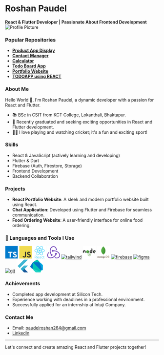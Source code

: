 # Roshan Paudel

**React & Flutter Developer | Passionate About Frontend Development**
![Profile Picture](https://via.placeholder.com/150?text=Laptop+Image)
### Popular Repositories

- **[Product App Display](https://github.com/rohit4545454545/Product-App-Display)**
- **[Contact Manager](https://github.com/rohit4545454545/Contact-Manager)**
- **[Calculator](https://github.com/rohit4545454545/Calculator)**
- **[Todo Board App](https://github.com/rohit4545454545/TodoBoardApp)**
- **[Portfolio Website](https://github.com/rohit4545454545/Roshan-s-Portfolio-Website)**
- **[TODOAPP using REACT](https://github.com/rohit4545454545/TODOAPP-using-REACT)**

### About Me

Hello World 👋, I'm Roshan Paudel, a dynamic developer with a passion for React and Flutter.

- 📚 BSc in CSIT from KCT College, Lokanthali, Bhaktapur.
- 💼 Recently graduated and seeking exciting opportunities in React and Flutter development.
- 🏃️‍♂️ I love playing and watching cricket; it's a fun and exciting sport!

### Skills

- React & JavaScript (actively learning and developing)
- Flutter & Dart
- Firebase (Auth, Firestore, Storage)
- Frontend Development
- Backend Collaboration

### Projects

- **React Portfolio Website**: A sleek and modern portfolio website built using React.
- **Chat Application**: Developed using Flutter and Firebase for seamless communication.
- **Food Ordering Website**: A user-friendly interface for online food ordering.

### 🚀 Languages and Tools I Use

<p>
<a target="_blank" href="https://raw.githubusercontent.com/devicons/devicon/master/icons/typescript/typescript-original.svg" style="display: inline-block;"><img src="https://raw.githubusercontent.com/devicons/devicon/master/icons/typescript/typescript-original.svg" alt="typescript" width="42" height="42" /></a>
<a target="_blank" href="https://raw.githubusercontent.com/devicons/devicon/master/icons/javascript/javascript-original.svg" style="display: inline-block;"><img src="https://raw.githubusercontent.com/devicons/devicon/master/icons/javascript/javascript-original.svg" alt="javascript" width="42" height="42" /></a>
<a target="_blank" href="https://raw.githubusercontent.com/devicons/devicon/master/icons/react/react-original-wordmark.svg" style="display: inline-block;"><img src="https://raw.githubusercontent.com/devicons/devicon/master/icons/react/react-original-wordmark.svg" alt="react" width="42" height="42" /></a>
<a target="_blank" href="https://raw.githubusercontent.com/devicons/devicon/master/icons/redux/redux-original.svg" style="display: inline-block;"><img src="https://raw.githubusercontent.com/devicons/devicon/master/icons/redux/redux-original.svg" alt="redux" width="42" height="42" /></a>
<a target="_blank" href="https://www.vectorlogo.zone/logos/tailwindcss/tailwindcss-icon.svg" style="display: inline-block;"><img src="https://www.vectorlogo.zone/logos/tailwindcss/tailwindcss-icon.svg" alt="tailwind" width="42" height="42" /></a>
<a target="_blank" href="https://raw.githubusercontent.com/devicons/devicon/master/icons/nodejs/nodejs-original-wordmark.svg" style="display: inline-block;"><img src="https://raw.githubusercontent.com/devicons/devicon/master/icons/nodejs/nodejs-original-wordmark.svg" alt="nodejs" width="42" height="42" /></a>
<a target="_blank" href="https://raw.githubusercontent.com/devicons/devicon/master/icons/mongodb/mongodb-original-wordmark.svg" style="display: inline-block;"><img src="https://raw.githubusercontent.com/devicons/devicon/master/icons/mongodb/mongodb-original-wordmark.svg" alt="mongodb" width="42" height="42" /></a>
<a target="_blank" href="https://www.vectorlogo.zone/logos/firebase/firebase-icon.svg" style="display: inline-block;"><img src="https://www.vectorlogo.zone/logos/firebase/firebase-icon.svg" alt="firebase" width="42" height="42" /></a>
<a target="_blank" href="https://www.vectorlogo.zone/logos/figma/figma-icon.svg" style="display: inline-block;"><img src="https://www.vectorlogo.zone/logos/figma/figma-icon.svg" alt="figma" width="42" height="42" /></a>
<a target="_blank" href="https://www.vectorlogo.zone/logos/git-scm/git-scm-icon.svg" style="display: inline-block;"><img src="https://www.vectorlogo.zone/logos/git-scm/git-scm-icon.svg" alt="git" width="42" height="42" /></a>
<a target="_blank" href="https://raw.githubusercontent.com/devicons/devicon/master/icons/flutter/flutter-original.svg" style="display: inline-block;"><img src="https://raw.githubusercontent.com/devicons/devicon/master/icons/flutter/flutter-original.svg" alt="flutter" width="42" height="42" /></a>
<a target="_blank" href="https://raw.githubusercontent.com/devicons/devicon/master/icons/dart/dart-original.svg" style="display: inline-block;"><img src="https://raw.githubusercontent.com/devicons/devicon/master/icons/dart/dart-original.svg" alt="dart" width="42" height="42" /></a>
</p>

### Achievements

- Completed app development at Silicon Tech.
- Experience working with deadlines in a professional environment.
- Successfully applied for an internship at Intuji Company.

### Contact Me

- Email: paudelroshan264@gmail.com
- [LinkedIn](https://www.linkedin.com/in/roshan-paudel-ab9526198/)

---

Let's connect and create amazing React and Flutter projects together!
